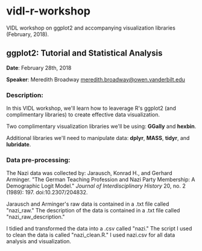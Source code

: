 # vidl-r-workshop
VIDL workshop on ggplot2 and accompanying visualization libraries (February, 2018).
## ggplot2: Tutorial and Statistical Analysis
**Date**: February 28th, 2018

**Speaker**: Meredith Broadway meredith.broadway@owen.vanderbilt.edu 

### Description:
In this VIDL workshop, we'll learn how to leaverage R's ggplot2 (and complimentary libraries) to create effective data visualization. 

Two complimentary visualization libraries we'll be using: **GGally** and **hexbin**. 

Additional libraries we'll need to manipulate data: **dplyr**, **MASS**, **tidyr**, and **lubridate**. 

### Data pre-processing: 
The Nazi data was collected by: Jarausch, Konrad H., and Gerhard Arminger. "The German Teaching Profession and Nazi Party Membership: A Demographic Logit Model." *Journal of Interdisciplinary History* 20, no. 2 (1989): 197. doi:10.2307/204832. 

Jarausch and Arminger's raw data is contained in a .txt file called "nazi_raw." The description of the data is contained in a .txt file called "nazi_raw_description." 

I tidied and transformed the data into a .csv called "nazi." The script I used to clean the data is called "nazi_clean.R." I used nazi.csv for all data analysis and visualization. 
